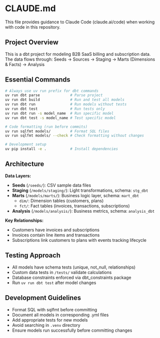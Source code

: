 # CLAUDE.md

This file provides guidance to Claude Code (claude.ai/code) when working with code in this repository.

## Project Overview

This is a dbt project for modeling B2B SaaS billing and subscription data. The data flows through:
Seeds → Sources → Staging → Marts (Dimensions & Facts) → Analysis

## Essential Commands

```bash
# Always use uv run prefix for dbt commands
uv run dbt parse              # Parse project
uv run dbt build              # Run and test all models
uv run dbt run                # Run models without tests
uv run dbt test               # Run tests only
uv run dbt run -s model_name  # Run specific model
uv run dbt test -s model_name # Test specific model

# Code formatting (run before commits)
uv run sqlfmt models/         # Format SQL files
uv run sqlfmt models/ --check # Check formatting without changes

# Development setup
uv pip install -e .           # Install dependencies
```

## Architecture

**Data Layers:**
- **Seeds** (`/seeds/`): CSV sample data files
- **Staging** (`/models/staging/`): Light transformations, schema: `stg_dbt`
- **Marts** (`/models/marts/`): Business logic layer, schema: `mart_dbt`
  - `dim/`: Dimension tables (customers, plans)
  - `fct/`: Fact tables (invoices, transactions, subscriptions)
- **Analysis** (`/models/analysis/`): Business metrics, schema: `analysis_dbt`

**Key Relationships:**
- Customers have invoices and subscriptions
- Invoices contain line items and transactions
- Subscriptions link customers to plans with events tracking lifecycle

## Testing Approach

- All models have schema tests (unique, not_null, relationships)
- Custom data tests in `/tests/` validate calculations
- Database constraints enforced via dbt_constraints package
- Run `uv run dbt test` after model changes

## Development Guidelines

- Format SQL with sqlfmt before committing
- Document all models in corresponding .yml files
- Add appropriate tests for new models
- Avoid searching in `.venv` directory
- Ensure models run successfully before committing changes

